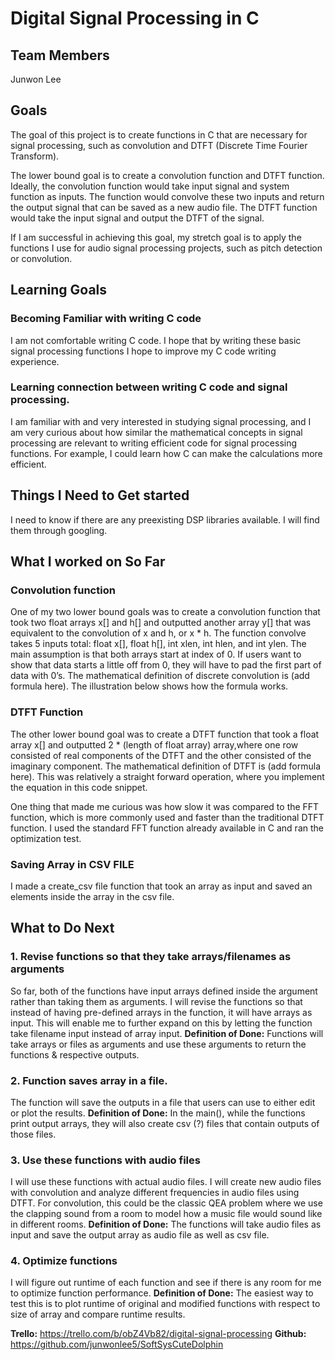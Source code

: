 # Digital Signal Processing in C

## Team Members
Junwon Lee

## Goals

The goal of this project is to create functions in C that are necessary for signal processing, such as convolution and DTFT (Discrete Time Fourier Transform).

The lower bound goal is to create a convolution function and DTFT function. Ideally, the convolution function would take input signal and system function as inputs. The function would convolve these two inputs and return the output signal that can be saved as a new audio file. The DTFT function would take the input signal and output the DTFT of the signal.

If I am successful in achieving this goal, my stretch goal is to apply the functions I use for audio signal processing projects, such as pitch detection or convolution.

## Learning Goals

### Becoming Familiar with writing C code
I am not comfortable writing C code. I hope that by writing these basic signal processing functions I hope to improve my C code writing experience.

### Learning connection between writing C code and signal processing.
I am familiar with and very interested in studying signal processing, and I am very curious about how similar the mathematical concepts in signal processing are relevant to writing efficient code for signal processing functions. For example, I could learn how C can make the calculations more efficient.  

## Things I Need to Get started
I need to know if there are any preexisting DSP libraries available. I will find them through googling.

## What I worked on So Far

### Convolution function
One of my two lower bound goals was to create a convolution function that took two float arrays x[] and h[] and outputted another array y[] that was equivalent to the convolution of x and h, or x * h. The function convolve takes 5 inputs total: float x[], float h[], int xlen, int hlen, and int ylen. The main assumption is that both arrays start at index of 0. If users want to show that data starts a little off from 0, they will have to pad the first part of data with 0’s.  The mathematical definition of discrete convolution is (add formula here). The illustration below shows how the formula works.



### DTFT Function
The other lower bound goal was to create a DTFT function that took a float array x[] and outputted 2 * (length of float array) array,where one row consisted of real components of the DTFT and the other consisted of the imaginary component. The mathematical definition of DTFT is (add formula here). This was relatively a straight forward operation, where you implement the equation in this code snippet.

One thing that made me curious was how slow it was compared to the FFT function, which is more commonly used and faster than the traditional DTFT function. I used the standard FFT function already available in C and ran the optimization test.  

### Saving Array in CSV FILE
I made a create_csv file function that took an array as input and saved an elements inside the array in the csv file.



## What to Do Next

### 1. Revise functions so that they take arrays/filenames as arguments
So far, both of the functions have input arrays defined inside the argument rather than taking them as arguments. I will revise the functions so that instead of having pre-defined arrays in the function, it will have arrays as input. This will enable me to further expand on this by letting the function take filename input instead of array input.
**Definition of Done:** Functions will take arrays or files as arguments and use these arguments to return the functions & respective outputs.

### 2. Function saves array in a file.
The function will save the outputs in a file that users can use to either edit or plot the results.
**Definition of Done:** In the main(), while the functions print output arrays, they will also create csv (?) files that contain outputs of those files.

### 3. Use these functions with audio files
I will use these functions with actual audio files. I will create new audio files with convolution and analyze different frequencies in audio files using DTFT. For convolution, this could be the classic QEA problem where we use the clapping sound from a room to model how a music file would sound like in different rooms.
**Definition of Done:** The functions will take audio files as input and save the output array as audio file as well as csv file.

### 4. Optimize functions
I will figure out runtime of each function and see if there is any room for me to optimize function performance.
**Definition of Done:** The easiest way to test this is to plot runtime of original and modified functions with respect to size of array and compare runtime results.

**Trello:** https://trello.com/b/obZ4Vb82/digital-signal-processing
**Github:** https://github.com/junwonlee5/SoftSysCuteDolphin
